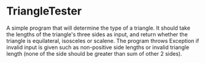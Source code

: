 # TriangleTester
A simple program that will determine the type of a triangle. It should take the lengths of the triangle's three sides as input, and return whether the triangle is equilateral, isosceles or scalene. The program throws Exception if invalid input is given such as non-positive side lengths or invalid triangle length (none of the side should be greater than sum of other 2 sides).
